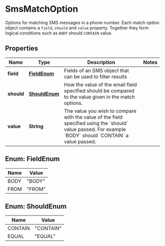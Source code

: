 

# SmsMatchOption

Options for matching SMS messages in a phone number. Each match option object contains a `field`, `should` and `value` property. Together they form logical conditions such as `BODY` should `CONTAIN` value.

## Properties

| Name | Type | Description | Notes |
|------------ | ------------- | ------------- | -------------|
|**field** | [**FieldEnum**](#FieldEnum) | Fields of an SMS object that can be used to filter results |  |
|**should** | [**ShouldEnum**](#ShouldEnum) | How the value of the email field specified should be compared to the value given in the match options. |  |
|**value** | **String** | The value you wish to compare with the value of the field specified using the &#x60;should&#x60; value passed. For example &#x60;BODY&#x60; should &#x60;CONTAIN&#x60; a value passed. |  |



## Enum: FieldEnum

| Name | Value |
|---- | -----|
| BODY | &quot;BODY&quot; |
| FROM | &quot;FROM&quot; |



## Enum: ShouldEnum

| Name | Value |
|---- | -----|
| CONTAIN | &quot;CONTAIN&quot; |
| EQUAL | &quot;EQUAL&quot; |



